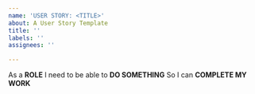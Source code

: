 ```yaml
---
name: 'USER STORY: <TITLE>'
about: A User Story Template
title: ''
labels: ''
assignees: ''

---
```


As a **ROLE** I need to be able to **DO SOMETHING** So I can **COMPLETE MY WORK**
